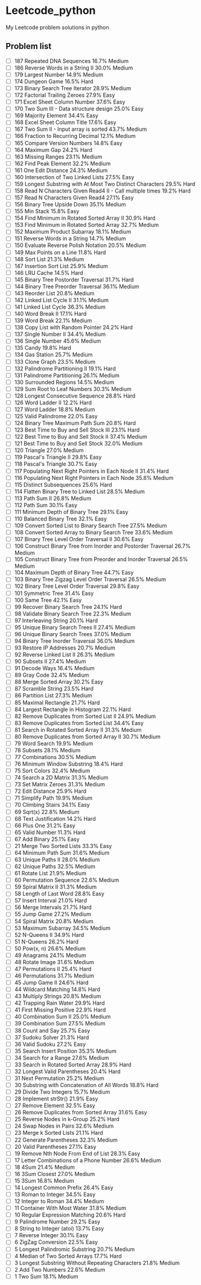 # Leetcode_python
My Leetcode problem solutions in python

Problem list
---
- [ ] 187 Repeated DNA Sequences  16.7%   Medium
- [ ] 186 Reverse Words in a String II    30.0%   Medium
- [ ] 179 Largest Number  14.9%   Medium
- [ ] 174 Dungeon Game    16.5%   Hard
- [ ] 173 Binary Search Tree Iterator 28.9%   Medium
- [ ] 172 Factorial Trailing Zeroes   27.9%   Easy
- [ ] 171 Excel Sheet Column Number   37.6%   Easy
- [ ] 170 Two Sum III - Data structure design     25.0%   Easy
- [ ] 169 Majority Element    34.4%   Easy
- [ ] 168 Excel Sheet Column Title    17.6%   Easy
- [ ] 167 Two Sum II - Input array is sorted  43.7%   Medium
- [ ] 166 Fraction to Recurring Decimal   12.1%   Medium
- [ ] 165 Compare Version Numbers 14.8%   Easy
- [ ] 164 Maximum Gap 24.2%   Hard
- [ ] 163 Missing Ranges  23.1%   Medium
- [ ] 162 Find Peak Element   32.2%   Medium
- [ ] 161 One Edit Distance   24.3%   Medium
- [ ] 160 Intersection of Two Linked Lists    27.5%   Easy
- [ ] 159 Longest Substring with At Most Two Distinct Characters  29.5%   Hard
- [ ] 158 Read N Characters Given Read4 II - Call multiple times  19.2%   Hard
- [ ] 157 Read N Characters Given Read4   27.1%   Easy
- [ ] 156 Binary Tree Upside Down     35.1%   Medium
- [ ] 155 Min Stack   15.8%   Easy
- [ ] 154 Find Minimum in Rotated Sorted Array II 30.9%   Hard
- [ ] 153 Find Minimum in Rotated Sorted Array    32.7%   Medium
- [ ] 152 Maximum Product Subarray    18.1%   Medium
- [ ] 151 Reverse Words in a String   14.7%   Medium
- [ ] 150 Evaluate Reverse Polish Notation    20.5%   Medium
- [ ] 149 Max Points on a Line    11.8%   Hard
- [ ] 148 Sort List   21.3%   Medium
- [ ] 147 Insertion Sort List 25.9%   Medium
- [ ] 146 LRU Cache   14.5%   Hard
- [ ] 145 Binary Tree Postorder Traversal 31.7%   Hard
- [ ] 144 Binary Tree Preorder Traversal  36.1%   Medium
- [ ] 143 Reorder List    20.8%   Medium
- [ ] 142 Linked List Cycle II    31.1%   Medium
- [ ] 141 Linked List Cycle   36.3%   Medium
- [ ] 140 Word Break II   17.1%   Hard
- [ ] 139 Word Break  22.1%   Medium
- [ ] 138 Copy List with Random Pointer   24.2%   Hard
- [ ] 137 Single Number II    34.4%   Medium
- [ ] 136 Single Number   45.6%   Medium
- [ ] 135 Candy   19.8%   Hard
- [ ] 134 Gas Station 25.7%   Medium
- [ ] 133 Clone Graph 23.5%   Medium
- [ ] 132 Palindrome Partitioning II  19.1%   Hard
- [ ] 131 Palindrome Partitioning 26.1%   Medium
- [ ] 130 Surrounded Regions  14.5%   Medium
- [ ] 129 Sum Root to Leaf Numbers    30.3%   Medium
- [ ] 128 Longest Consecutive Sequence    28.8%   Hard
- [ ] 126 Word Ladder II  12.2%   Hard
- [ ] 127 Word Ladder 18.8%   Medium
- [ ] 125 Valid Palindrome    22.0%   Easy
- [ ] 124 Binary Tree Maximum Path Sum    20.8%   Hard
- [ ] 123 Best Time to Buy and Sell Stock III 23.1%   Hard
- [ ] 122 Best Time to Buy and Sell Stock II  37.4%   Medium
- [ ] 121 Best Time to Buy and Sell Stock 32.0%   Medium
- [ ] 120 Triangle    27.0%   Medium
- [ ] 119 Pascal's Triangle II    29.8%   Easy
- [ ] 118 Pascal's Triangle   30.7%   Easy
- [ ] 117 Populating Next Right Pointers in Each Node II  31.4%   Hard
- [ ] 116 Populating Next Right Pointers in Each Node 35.8%   Medium
- [ ] 115 Distinct Subsequences   25.6%   Hard
- [ ] 114 Flatten Binary Tree to Linked List  28.5%   Medium
- [ ] 113 Path Sum II 26.8%   Medium
- [ ] 112 Path Sum    30.1%   Easy
- [ ] 111 Minimum Depth of Binary Tree    29.1%   Easy
- [ ] 110 Balanced Binary Tree    32.1%   Easy
- [ ] 109 Convert Sorted List to Binary Search Tree   27.5%   Medium
- [ ] 108 Convert Sorted Array to Binary Search Tree  33.6%   Medium
- [ ] 107 Binary Tree Level Order Traversal II    30.6%   Easy
- [ ] 106 Construct Binary Tree from Inorder and Postorder Traversal  26.7%   Medium
- [ ] 105 Construct Binary Tree from Preorder and Inorder Traversal   26.5%   Medium
- [ ] 104 Maximum Depth of Binary Tree    44.7%   Easy
- [ ] 103 Binary Tree Zigzag Level Order Traversal    26.5%   Medium
- [ ] 102 Binary Tree Level Order Traversal   29.8%   Easy
- [ ] 101 Symmetric Tree  31.4%   Easy
- [ ] 100 Same Tree   42.1%   Easy
- [ ] 99  Recover Binary Search Tree  24.1%   Hard
- [ ] 98  Validate Binary Search Tree 22.3%   Medium
- [ ] 97  Interleaving String 20.1%   Hard
- [ ] 95  Unique Binary Search Trees II   27.4%   Medium
- [ ] 96  Unique Binary Search Trees  37.0%   Medium
- [ ] 94  Binary Tree Inorder Traversal   36.0%   Medium
- [ ] 93  Restore IP Addresses    20.7%   Medium
- [ ] 92  Reverse Linked List II  26.3%   Medium
- [ ] 90  Subsets II  27.4%   Medium
- [ ] 91  Decode Ways 16.4%   Medium
- [ ] 89  Gray Code   32.4%   Medium
- [ ] 88  Merge Sorted Array  30.2%   Easy
- [ ] 87  Scramble String 23.5%   Hard
- [ ] 86  Partition List  27.3%   Medium
- [ ] 85  Maximal Rectangle   21.7%   Hard
- [ ] 84  Largest Rectangle in Histogram  22.1%   Hard
- [ ] 82  Remove Duplicates from Sorted List II   24.9%   Medium
- [ ] 83  Remove Duplicates from Sorted List  34.4%   Easy
- [ ] 81  Search in Rotated Sorted Array II   31.3%   Medium
- [ ] 80  Remove Duplicates from Sorted Array II  30.7%   Medium
- [ ] 79  Word Search 19.9%   Medium
- [ ] 78  Subsets 28.1%   Medium
- [ ] 77  Combinations    30.5%   Medium
- [ ] 76  Minimum Window Substring    18.4%   Hard
- [ ] 75  Sort Colors 32.4%   Medium
- [ ] 74  Search a 2D Matrix  31.3%   Medium
- [ ] 73  Set Matrix Zeroes   31.3%   Medium
- [ ] 72  Edit Distance   25.9%   Hard
- [ ] 71  Simplify Path   19.9%   Medium
- [ ] 70  Climbing Stairs 34.1%   Easy
- [ ] 69  Sqrt(x) 22.8%   Medium
- [ ] 68  Text Justification  14.2%   Hard
- [ ] 66  Plus One    31.2%   Easy
- [ ] 65  Valid Number    11.3%   Hard
- [ ] 67  Add Binary  25.1%   Easy
- [ ] 21  Merge Two Sorted Lists  33.3%   Easy
- [ ] 64  Minimum Path Sum    31.6%   Medium
- [ ] 63  Unique Paths II 28.0%   Medium
- [ ] 62  Unique Paths    32.5%   Medium
- [ ] 61  Rotate List 21.9%   Medium
- [ ] 60  Permutation Sequence    22.6%   Medium
- [ ] 59  Spiral Matrix II    31.3%   Medium
- [ ] 58  Length of Last Word 28.8%   Easy
- [ ] 57  Insert Interval 21.0%   Hard
- [ ] 56  Merge Intervals 21.7%   Hard
- [ ] 55  Jump Game   27.2%   Medium
- [ ] 54  Spiral Matrix   20.8%   Medium
- [ ] 53  Maximum Subarray    34.5%   Medium
- [ ] 52  N-Queens II 34.9%   Hard
- [ ] 51  N-Queens    26.2%   Hard
- [ ] 50  Pow(x, n)   26.6%   Medium
- [ ] 49  Anagrams    24.1%   Medium
- [ ] 48  Rotate Image    31.6%   Medium
- [ ] 47  Permutations II 25.4%   Hard
- [ ] 46  Permutations    31.7%   Medium
- [ ] 45  Jump Game II    24.6%   Hard
- [ ] 44  Wildcard Matching   14.8%   Hard
- [ ] 43  Multiply Strings    20.8%   Medium
- [ ] 42  Trapping Rain Water 29.9%   Hard
- [ ] 41  First Missing Positive  22.9%   Hard
- [ ] 40  Combination Sum II  25.0%   Medium
- [ ] 39  Combination Sum 27.5%   Medium
- [ ] 38  Count and Say   25.7%   Easy
- [ ] 37  Sudoku Solver   21.3%   Hard
- [ ] 36  Valid Sudoku    27.2%   Easy
- [ ] 35  Search Insert Position  35.3%   Medium
- [ ] 34  Search for a Range  27.6%   Medium
- [ ] 33  Search in Rotated Sorted Array  28.9%   Hard
- [ ] 32  Longest Valid Parentheses   20.4%   Hard
- [ ] 31  Next Permutation    25.2%   Medium
- [ ] 30  Substring with Concatenation of All Words   18.8%   Hard
- [ ] 29  Divide Two Integers 15.7%   Medium
- [ ] 28  Implement strStr()  21.9%   Easy
- [ ] 27  Remove Element  32.5%   Easy
- [ ] 26  Remove Duplicates from Sorted Array 31.6%   Easy
- [ ] 25  Reverse Nodes in k-Group    25.2%   Hard
- [ ] 24  Swap Nodes in Pairs 32.6%   Medium
- [ ] 23  Merge k Sorted Lists    21.1%   Hard
- [ ] 22  Generate Parentheses    32.3%   Medium
- [ ] 20  Valid Parentheses   27.1%   Easy
- [ ] 19  Remove Nth Node From End of List    28.3%   Easy
- [ ] 17  Letter Combinations of a Phone Number   26.6%   Medium
- [ ] 18  4Sum    21.4%   Medium
- [ ] 16  3Sum Closest    27.0%   Medium
- [ ] 15  3Sum    16.8%   Medium
- [ ] 14  Longest Common Prefix   26.4%   Easy
- [ ] 13  Roman to Integer    34.5%   Easy
- [ ] 12  Integer to Roman    34.4%   Medium
- [ ] 11  Container With Most Water   31.8%   Medium
- [ ] 10  Regular Expression Matching 20.6%   Hard
- [ ] 9   Palindrome Number   29.2%   Easy
- [ ] 8   String to Integer (atoi)    13.7%   Easy
- [ ] 7   Reverse Integer 30.1%   Easy
- [ ] 6   ZigZag Conversion   22.5%   Easy
- [ ] 5   Longest Palindromic Substring   20.7%   Medium
- [ ] 4   Median of Two Sorted Arrays 17.7%   Hard
- [ ] 3   Longest Substring Without Repeating Characters  21.8%   Medium
- [ ] 2   Add Two Numbers 22.6%   Medium
- [ ] 1   Two Sum 18.1%   Medium
